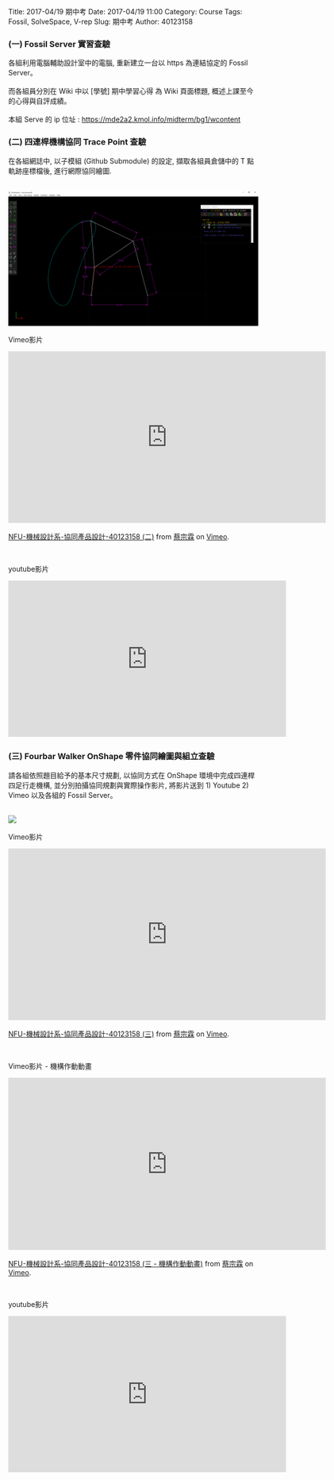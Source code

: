 Title: 2017-04/19 期中考
Date: 2017-04/19 11:00
Category: Course
Tags: Fossil, SolveSpace, V-rep
Slug: 期中考
Author: 40123158

<h3>(一) Fossil Server 實習查驗</h3>
<p>各組利用電腦輔助設計室中的電腦, 重新建立一台以 https 為連結協定的 Fossil Server。
<br>
<br>而各組員分別在 Wiki 中以 [學號] 期中學習心得 為 Wiki 頁面標題, 概述上課至今的心得與自評成績。
<br>
<br>本組 Serve 的 ip 位址 : <a href="https://mde2a2.kmol.info/midterm/bg1/wcontent">https://mde2a2.kmol.info/midterm/bg1/wcontent </a></p>
<h3>(二) 四連桿機構協同 Trace Point 查驗</h3>
<p>在各組網誌中, 以子模組 (Github Submodule) 的設定, 擷取各組員倉儲中的 T 點軌跡座標檔後, 進行網際協同繪圖.</p>
<br> 
<img src="https://github.com/40123158/2017springcd_hw/blob/gh-pages/data/midterm1.png?raw=true">
<br> 
<p>Vimeo影片</p>
<iframe src="https://player.vimeo.com/video/213775843" width="640" height="346" frameborder="0" webkitallowfullscreen mozallowfullscreen allowfullscreen></iframe>
<p><a href="https://vimeo.com/213775843">NFU-機械設計系-協同產品設計-40123158 (二)</a> from <a href="https://vimeo.com/user26960874">蔡宗霖</a> on <a href="https://vimeo.com">Vimeo</a>.</p>
<br> 
<p>youtube影片</p>
<iframe width="560" height="315" src="https://www.youtube.com/embed/Xig_FuGB0-c" frameborder="0" allowfullscreen></iframe>

<h3>(三) Fourbar Walker OnShape 零件協同繪圖與組立查驗</h3>
<p>請各組依照題目給予的基本尺寸規劃, 以協同方式在 OnShape 環境中完成四連桿四足行走機構, 並分別拍攝協同規劃與實際操作影片, 將影片送到 1) Youtube 2) Vimeo 以及各組的 Fossil Server。</p>
<br> 
<img src="http://i.imgur.com/ulmpFlS.png">
<br> 
<p>Vimeo影片</p>
<iframe src="https://player.vimeo.com/video/213781620" width="640" height="346" frameborder="0" webkitallowfullscreen mozallowfullscreen allowfullscreen></iframe>
<p><a href="https://vimeo.com/213781620">NFU-機械設計系-協同產品設計-40123158 (三)</a> from <a href="https://vimeo.com/user26960874">蔡宗霖</a> on <a href="https://vimeo.com">Vimeo</a>.</p>
<br> 
<p>Vimeo影片 - 機構作動動畫</p>
<iframe src="https://player.vimeo.com/video/214769406" width="640" height="347" frameborder="0" webkitallowfullscreen mozallowfullscreen allowfullscreen></iframe>
<p><a href="https://vimeo.com/214769406">NFU-機械設計系-協同產品設計-40123158 (三 - 機構作動動畫)</a> from <a href="https://vimeo.com/user26960874">蔡宗霖</a> on <a href="https://vimeo.com">Vimeo</a>.</p>
<br> 
<p>youtube影片</p>
<iframe width="560" height="315" src="https://www.youtube.com/embed/tcW-I39wq1k" frameborder="0" allowfullscreen></iframe>